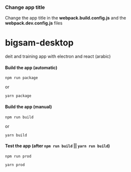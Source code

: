 ### Change app title

Change the app title in the **webpack.build.config.js** and the **webpack.dev.config.js** files

# bigsam-desktop

deit and training app with electron and react (arabic)

#### Build the app (automatic)

```
npm run package
```

or

```
yarn package
```

#### Build the app (manual)

```
npm run build
```

or

```
yarn build
```

#### Test the app (after `npm run build` || `yarn run build`)

```
npm run prod
```

```
yarn prod
```
